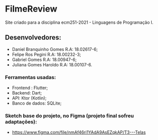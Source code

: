# FilmeReview
Site criado para a disciplina  ecm251-2021 - Linguagens de Programação I.

## Desenvolvedores:
- Daniel Branquinho Gomes     R.A: 18.02617-6;
- Felipe Ros Pegini           R.A: 18.00232-3;
- Gabriel Gomes               R.A: 18.00947-6;
- Juliana Gomes Haroldo       R.A: 18.00107-6.

### Ferramentas usadas:
- Frontend : Flutter;
- Backend: Dart;
- API: Ktor (Kotlin); 
- Banco de dados: SQLite;

### Sketch base do projeto, no Figma (projeto final sofreu adaptações):
- https://www.figma.com/file/nmAf46ri1YAdA9AsEZqkAP/T3---Telas

